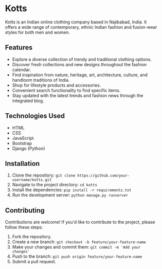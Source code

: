 # Kotts

Kotts is an Indian online clothing company based in Najibabad, India. It offers a wide range of contemporary, ethnic Indian fashion and fusion-wear styles for both men and women.

## Features

- Explore a diverse collection of trendy and traditional clothing options.
- Discover fresh collections and new designs throughout the fashion calendar.
- Find inspiration from nature, heritage, art, architecture, culture, and handloom traditions of India.
- Shop for lifestyle products and accessories.
- Convenient search functionality to find specific items.
- Stay updated with the latest trends and fashion news through the integrated blog.

## Technologies Used

- HTML
- CSS
- JavaScript
- Bootstrap
- Django (Python)

## Installation

1. Clone the repository: `git clone https://github.com/your-username/kotts.git`
2. Navigate to the project directory: `cd kotts`
3. Install the dependencies: `pip install -r requirements.txt`
4. Run the development server: `python manage.py runserver`

## Contributing

Contributions are welcome! If you'd like to contribute to the project, please follow these steps:

1. Fork the repository.
2. Create a new branch: `git checkout -b feature/your-feature-name`
3. Make your changes and commit them: `git commit -m 'Add your changes'`
4. Push to the branch: `git push origin feature/your-feature-name`
5. Submit a pull request.
